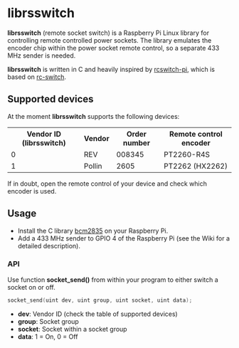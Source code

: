 librsswitch
===========
**librsswitch** (remote socket switch) is a Raspberry Pi Linux library for controlling remote controlled power sockets.
The library emulates the encoder chip within the power socket remote control, so a separate 433 MHz sender is needed.

**librsswitch** is written in C and heavily inspired by [rcswitch-pi](https://github.com/r10r/rcswitch-pi), which is based
on [rc-switch](http://code.google.com/p/rc-switch/).

Supported devices
-------
At the moment **librsswitch** supports the following devices:

<table>
  <tr>
    <th>Vendor ID (librsswitch)</th>
    <th>Vendor</th>
    <th>Order number</th>
    <th>Remote control encoder</th>
  </tr>
  <tr>
    <td>0</th>
    <td>REV</td>
    <td>008345</td>
    <td>PT2260-R4S</td>
  </tr>
  <tr>
    <td>1</th>
    <td>Pollin</td>
    <td>2605</td>
    <td>PT2262 (HX2262)</td>
  </tr>
</table>

If in doubt, open the remote control of your device and check which encoder is used.

Usage
-------
- Install the C library [bcm2835](http://www.open.com.au/mikem/bcm2835/) on your Raspberry Pi.
- Add a 433 MHz sender to GPIO 4 of the Raspberry Pi (see the Wiki for a detailed description).

### API
Use function **socket_send()** from within your program to either switch a socket on or off.
```c
socket_send(uint dev, uint group, uint socket, uint data);
```
- **dev**: Vendor ID (check the table of supported devices)
- **group**: Socket group
- **socket**: Socket within a socket group
- **data**: 1 = On, 0 = Off
